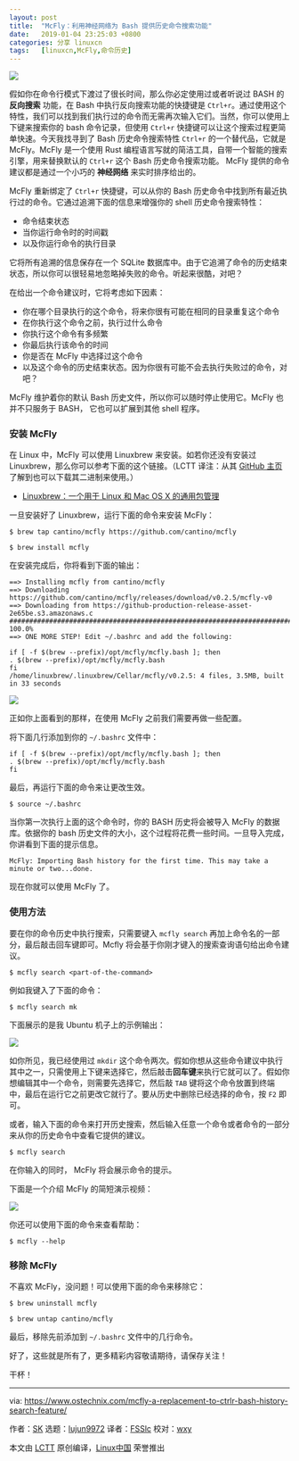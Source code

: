 ```yaml
---
layout: post
title:	"McFly：利用神经网络为 Bash 提供历史命令搜索功能"
date:	2019-01-04 23:25:03 +0800 
categories:	分享 linuxcn 
tags:	[linuxcn,McFly,命令历史]
---
```



![](/Asserts/Images//attachment/album/201901/04/232508t98p95pyp5ww2h9w.png)


假如你在命令行模式下渡过了很长时间，那么你必定使用过或者听说过 BASH 的 **反向搜索** 功能，在 Bash 中执行反向搜索功能的快捷键是 `Ctrl+r`。通过使用这个特性，我们可以找到我们执行过的命令而无需再次输入它们。当然，你可以使用上下键来搜索你的 bash 命令记录，但使用 `Ctrl+r` 快捷键可以让这个搜索过程更简单快速。今天我找寻到了 Bash 历史命令搜索特性 `Ctrl+r` 的一个替代品，它就是 McFly。McFly 是一个使用 Rust 编程语言写就的简洁工具，自带一个智能的搜索引擎，用来替换默认的 `Ctrl+r` 这个 Bash 历史命令搜索功能。 McFly 提供的命令建议都是通过一个小巧的 **神经网络** 来实时排序给出的。


McFly 重新绑定了 `Ctrl+r` 快捷键，可以从你的 Bash 历史命令中找到所有最近执行过的命令。它通过追溯下面的信息来增强你的 shell 历史命令搜索特性：


* 命令结束状态
* 当你运行命令时的时间戳
* 以及你运行命令的执行目录


它将所有追溯的信息保存在一个 SQLite 数据库中。由于它追溯了命令的历史结束状态，所以你可以很轻易地忽略掉失败的命令。听起来很酷，对吧？


在给出一个命令建议时，它将考虑如下因素：


* 你在哪个目录执行的这个命令，将来你很有可能在相同的目录重复这个命令
* 在你执行这个命令之前，执行过什么命令
* 你执行这个命令有多频繁
* 你最后执行该命令的时间
* 你是否在 McFly 中选择过这个命令
* 以及这个命令的历史结束状态。因为你很有可能不会去执行失败过的命令，对吧？


McFly 维护着你的默认 Bash 历史文件，所以你可以随时停止使用它。McFly 也并不只服务于 BASH， 它也可以扩展到其他 shell 程序。


### 安装 McFly


在 Linux 中，McFly 可以使用 Linuxbrew 来安装。如若你还没有安装过 Linuxbrew，那么你可以参考下面的这个链接。（LCTT 译注：从其 [GitHub 主页](https://github.com/cantino/mcfly)了解到也可以下载其二进制来使用。）


* [Linuxbrew：一个用于 Linux 和 Mac OS X 的通用包管理](https://www.ostechnix.com/linuxbrew-common-package-manager-linux-mac-os-x/)


一旦安装好了 Linuxbrew，运行下面的命令来安装 McFly：



```
$ brew tap cantino/mcfly https://github.com/cantino/mcfly

$ brew install mcfly
```

在安装完成后，你将看到下面的输出：



```
==> Installing mcfly from cantino/mcfly
==> Downloading https://github.com/cantino/mcfly/releases/download/v0.2.5/mcfly-v0
==> Downloading from https://github-production-release-asset-2e65be.s3.amazonaws.c
######################################################################## 100.0%
==> ONE MORE STEP! Edit ~/.bashrc and add the following:

if [ -f $(brew --prefix)/opt/mcfly/mcfly.bash ]; then
. $(brew --prefix)/opt/mcfly/mcfly.bash
fi
/home/linuxbrew/.linuxbrew/Cellar/mcfly/v0.2.5: 4 files, 3.5MB, built in 33 seconds
```

![](/Asserts/Images//attachment/album/201901/04/232509wmt5mvxv602v20nt.png)


正如你上面看到的那样，在使用 McFly 之前我们需要再做一些配置。


将下面几行添加到你的 `~/.bashrc` 文件中：



```
if [ -f $(brew --prefix)/opt/mcfly/mcfly.bash ]; then
. $(brew --prefix)/opt/mcfly/mcfly.bash
fi
```

最后，再运行下面的命令来让更改生效。



```
$ source ~/.bashrc
```

当你第一次执行上面的这个命令时，你的 BASH 历史将会被导入 McFly 的数据库。依据你的 bash 历史文件的大小，这个过程将花费一些时间。一旦导入完成，你讲看到下面的提示信息。



```
McFly: Importing Bash history for the first time. This may take a minute or two...done.
```

现在你就可以使用 McFly 了。


### 使用方法


要在你的命令历史中执行搜索，只需要键入 `mcfly search` 再加上命令名的一部分，最后敲击回车键即可。Mcfly 将会基于你刚才键入的搜索查询语句给出命令建议。



```
$ mcfly search <part-of-the-command>
```

例如我键入了下面的命令：



```
$ mcfly search mk
```

下面展示的是我 Ubuntu 机子上的示例输出：


![](/Asserts/Images//attachment/album/201901/04/232510mdadhqo7wwqohedq.png)


如你所见，我已经使用过 `mkdir` 这个命令两次。假如你想从这些命令建议中执行其中之一，只需使用上下键来选择它，然后敲击**回车键**来执行它就可以了。假如你想编辑其中一个命令，则需要先选择它，然后敲 `TAB` 键将这个命令放置到终端中，最后在运行它之前更改它就行了。要从历史中删除已经选择的命令，按 `F2` 即可。


或者，输入下面的命令来打开历史搜索，然后输入任意一个命令或者命令的一部分来从你的历史命令中查看它提供的建议。



```
$ mcfly search
```

在你输入的同时， McFly 将会展示命令的提示。


下面是一个介绍 McFly 的简短演示视频：


![](/Asserts/Images//attachment/album/201901/04/232533ug12uq2a9qquq282.gif)


你还可以使用下面的命令来查看帮助：



```
$ mcfly --help
```

### 移除 McFly


不喜欢 McFly，没问题！可以使用下面的命令来移除它：



```
$ brew uninstall mcfly

$ brew untap cantino/mcfly
```

最后，移除先前添加到 `~/.bashrc` 文件中的几行命令。


好了，这些就是所有了，更多精彩内容敬请期待，请保存关注！


干杯！




---


via: <https://www.ostechnix.com/mcfly-a-replacement-to-ctrlr-bash-history-search-feature/>


作者：[SK](https://www.ostechnix.com/author/sk/) 选题：[lujun9972](https://github.com/lujun9972) 译者：[FSSlc](https://github.com/FSSlc) 校对：[wxy](https://github.com/wxy)


本文由 [LCTT](https://github.com/LCTT/TranslateProject) 原创编译，[Linux中国](https://linux.cn/) 荣誉推出
